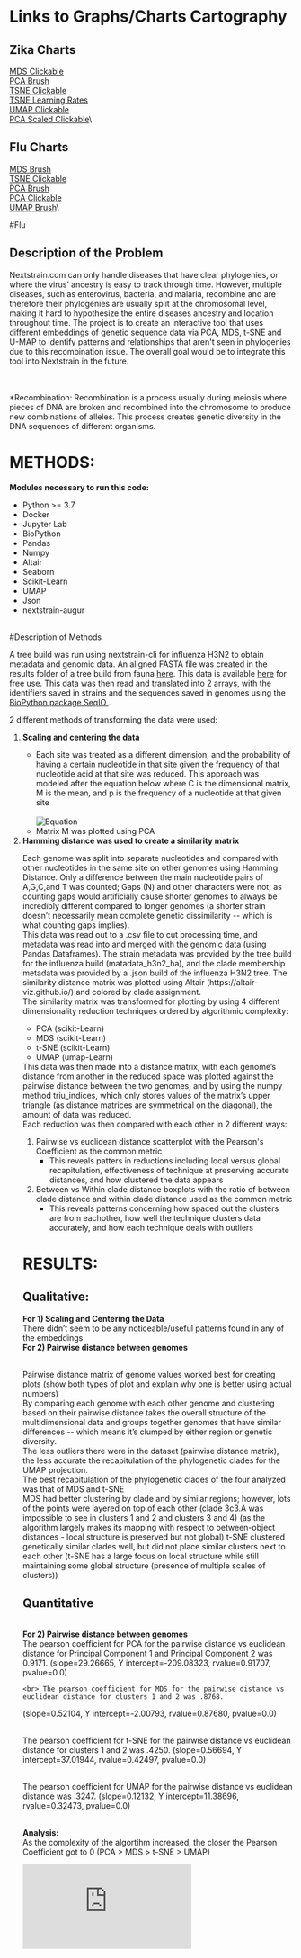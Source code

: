 # Links to Graphs/Charts Cartography

## Zika Charts
[MDS Clickable](https://blab.github.io/cartography/MDS.html)\
[PCA Brush](https://blab.github.io/cartography/PCABrush.html)\
[TSNE Clickable](https://blab.github.io/cartography/TSNEClickable.html)\
[TSNE Learning Rates](https://blab.github.io/cartography/TSNELearningRates.html)\
[UMAP Clickable](https://blab.github.io/cartography/UMAPClickable.html)\
[PCA Scaled Clickable](https://blab.github.io/cartography/PCAScaledClickable.html)\

## Flu Charts
[MDS Brush](https://blab.github.io/cartography/MDSFluBrush.html)\
[TSNE Clickable](https://blab.github.io/cartography/TSNEFluClickable.html)\
[PCA Brush](https://blab.github.io/cartography/PCAFluBrush.html)\
[PCA Clickable](https://blab.github.io/cartography/PCAFluClickable.html)\
[UMAP Brush](https://blab.github.io/cartography/UMAPFluBrush.html)\

#Flu 

## Description of the Problem 
<p>

Nextstrain.com can only handle diseases that have clear phylogenies, or where the virus’ ancestry is easy to track through time. However, multiple diseases, such as enterovirus, bacteria, and malaria, recombine and are therefore their phylogenies are usually split at the chromosomal level, making it hard to hypothesize the entire diseases ancestry and location throughout time. The project is to create an interactive tool that uses different embeddings of genetic sequence data via PCA, MDS, t-SNE and U-MAP to identify patterns and relationships that aren't seen in phylogenies due to this recombination issue. The overall goal would be to integrate this tool into Nextstrain in the future.

<br><br>*Recombination: Recombination is a process usually during meiosis where pieces of DNA are broken and recombined into the chromosome to produce new combinations of alleles. This process creates genetic diversity in the DNA sequences of different organisms. </p>


# METHODS:
<b>Modules necessary to run this code:</b>
<ul>
<li>Python >= 3.7</li>
<li>Docker</li>
<li>Jupyter Lab</li>
<li>BioPython</li>
<li>Pandas</li>
<li>Numpy</li>
<li>Altair</li>
<li>Seaborn</li>
<li>Scikit-Learn</li>
<li>UMAP</li>
<li>Json</li>
<li>nextstrain-augur</li>

</ul>

<br>
#Description of Methods
<p> A tree build was run using nextstrain-cli for influenza H3N2 to obtain metadata and genomic data. An aligned FASTA file was created in the results folder of a tree build from fauna <a href="https://github.com/nextstrain/fauna/tree/master/builds">here</a>. This data is available <a href="https://github.com/blab/cartography/tree/master/notebooks/Data">here</a> for free use. This data was then read and translated into 2 arrays, with the identifiers saved in strains and the sequences saved in genomes using the <a href="https://biopython.org/DIST/docs/api/Bio.SeqIO-module.html">BioPython package SeqIO </a>.
</p>
<p>
2 different methods of transforming the data were used:
</p>
<ol>
<li> <b> Scaling and centering the data</b> </li>
<ul>
<li>Each site was treated as a different dimension, and the probability of having a certain nucleotide in that site given the frequency of that nucleotide acid at that site was reduced. This approach was modeled after the equation below where C is the dimensional matrix, M is the mean, and p is the frequency of a nucleotide at that given site </li>
<br>
<img src="C:\Users\srava\OneDrive\Pictures\Camera Roll\Equation.png" alt="Equation">
<li>Matrix M was plotted using PCA</li>
</ul>
<li> <b> Hamming distance was used to create a similarity matrix</b> </li>
</ol>
<ul>
<p>
Each genome was split into separate nucleotides and compared with other nucleotides in the same site on other genomes using Hamming Distance. Only a difference between the main nucleotide pairs of A,G,C,and T was counted; Gaps (N) and other characters were not, as counting gaps would artificially cause shorter genomes to always be incredibly different compared to longer genomes (a shorter strain doesn’t necessarily mean complete genetic dissimilarity -- which is what counting gaps implies).
<br> This data was read out to a .csv file to cut processing time, and metadata was read into and merged with the genomic data (using Pandas Dataframes). The strain metadata was provided by the tree build for the influenza build (matadata_h3n2_ha), and the clade membership metadata was provided by a .json build of the influenza H3N2 tree. The similarity distance matrix was plotted using Altair (https://altair-viz.github.io/) and colored by clade assignment. 
<br>
The similarity matrix was transformed for plotting by using 4 different dimensionality reduction techniques ordered by algorithmic complexity: 
<ul> 
<li> PCA (scikit-Learn)
<li> MDS (scikit-Learn)
<li> t-SNE (scikit-Learn)
<li> UMAP (umap-Learn)
</ul>
This data was then made into a distance matrix, with each genome’s distance from another in the reduced space was plotted against the pairwise distance between the two genomes, and by using the numpy method triu_indices, which only stores values of the matrix’s upper triangle (as distance matrices are symmetrical on the diagonal), the amount of data was reduced.
<br>
Each reduction was then compared with each other in 2 different ways: 
<ol>
<li> Pairwise vs euclidean distance scatterplot with the Pearson's Coefficient as the common metric
<ul>
<li>This reveals patters in reductions including local versus global recapitulation, effectiveness of technique at preserving accurate distances, and how clustered the data appears
</ul>
<li> Between vs Within clade distance boxplots with the ratio of between clade distance and within clade distance used as the common metric
<ul>
<li>This reveals patterns concerning how spaced out the clusters are from eachother, how well the technique clusters data accurately, and how each technique deals with outliers
</ul>
</ol>


</p>

# RESULTS:

## Qualitative:

<p> <b> For 1) Scaling and Centering the Data </b>
<br> There didn’t seem to be any noticeable/useful patterns found in any of the embeddings
<br> <b> For 2) Pairwise distance between genomes </b>

<br> Pairwise distance matrix of genome values worked best for creating plots (show both types of plot and explain why one is better using actual numbers)
<br> By comparing each genome with each other genome and clustering based on their pairwise distance takes the overall structure of the multidimensional data and groups together genomes that have similar differences -- which means it’s clumped by either region or genetic diversity. 
<br> The less outliers there were in the dataset (pairwise distance matrix), the less accurate the recapitulation of the phylogenetic clades for the UMAP projection. 
<br> The best recapitulation of the phylogenetic clades of the four analyzed was that of MDS and t-SNE
<br> MDS had better clustering by clade and by similar regions; however, lots of the points were layered on top of each other (clade 3c3.A was impossible to see in clusters 1 and 2 and clusters 3 and 4) (as the algorithm largely makes its mapping with respect to between-object distances - local structure is preserved but not global)
t-SNE clustered genetically similar clades well, but did not place similar clusters next to each other (t-SNE has a large focus on local structure while still maintaining some global structure (presence of multiple scales of clusters))
</p>

## Quantitative

<p>

<br> <b> For 2) Pairwise distance between genomes </b>
	<br> The pearson coefficient for PCA for the pairwise distance vs euclidean distance for Principal Component 1 and Principal Component 2 was 0.9171.
(slope=29.26665, Y intercept=-209.08323, rvalue=0.91707, pvalue=0.0)

	<br> The pearson coefficient for MDS for the pairwise distance vs euclidean distance for clusters 1 and 2 was .8768.
(slope=0.52104, Y intercept=-2.00793, rvalue=0.87680, pvalue=0.0)

<br> The pearson coefficient for t-SNE for the pairwise distance vs euclidean distance for clusters 1 and 2 was .4250.
(slope=0.56694, Y intercept=37.01944, rvalue=0.42497, pvalue=0.0)

<br> The pearson coefficient for UMAP for the pairwise distance vs euclidean distance was .3247. 
(slope=0.12132, Y intercept=11.38696, rvalue=0.32473, pvalue=0.0)

<br> <b> Analysis: </b>
<br> As the complexity of the algortihm increased, the closer the Pearson Coefficient got to 0 (PCA > MDS > t-SNE > UMAP)
<iframe src="https://blab.github.io/cartography/FullScatterplot.html" frameBorder="0">
<br> As the complexity of the algorithm increased, the slope of the linear regression line (where pairwise distance is on the x and Euclidean distance is on the y) also got smaller (PCA > MDS > t-SNE > UMAP)
<br> PCA and MDS’s pearson coefficients are 2X that of t-SNE and UMAP - they may recapitulate the overall structure of the data more accurately than t-SNE and UMAP do 
<br> Euclidean distance between samples in t-SNE embeddings correlate with genetic distance with a Pearson’s R of 0.4 (p < 0.001) while UMAP embeddings only correlate with a Pearson’s R of 0.3
</p>

# Tree Linked Flu Chart with PCA, MDS, TSNE, and UMAP

<iframe src="https://blab.github.io/cartography/FullLinkedChartClickable.html" style="width: 1700px; height: 850px;" frameBorder="0"></iframe>
